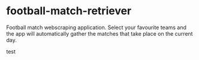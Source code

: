 # football-match-retriever
Football match webscraping application. Select your favourite teams and the app will automatically gather the matches that take place on the current day. 

test
